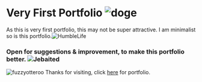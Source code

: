 # Very First Portfolio ![doge](https://git.io/doge)

As this is very first portfolio, this may not be super attractive.
I am minimalist so is this portfolio.![HumbleLife](https://git.io/HumbleLife)

### Open for suggestions & improvement, to make this portfolio better. ![Jebaited](https://git.io/Jebaited)

![fuzzyotteroo](https://git.io/fuzzyotteroo) Thanks for visiting, click [here](https://dhirajb7.github.io) for portfolio.
